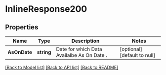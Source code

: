 # InlineResponse200

## Properties
Name | Type | Description | Notes
------------ | ------------- | ------------- | -------------
**AsOnDate** | **string** | Date for which Data Availalbe As On Date . | [optional] [default to null]

[[Back to Model list]](../README.md#documentation-for-models) [[Back to API list]](../README.md#documentation-for-api-endpoints) [[Back to README]](../README.md)

